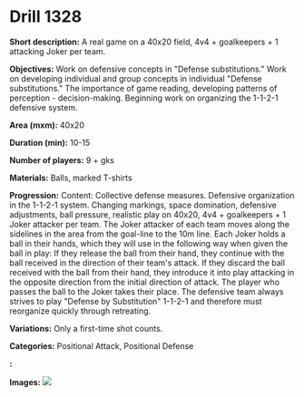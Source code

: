 # Drill 1328

**Short description:**
A real game on a 40x20 field, 4v4 + goalkeepers + 1 attacking Joker per team.

**Objectives:**
Work on defensive concepts in "Defense substitutions."
Work on developing individual and group concepts in individual "Defense substitutions."
The importance of game reading, developing patterns of perception - decision-making.
Beginning work on organizing the 1-1-2-1 defensive system.

**Area (mxm):**
40x20

**Duration (min):**
10-15

**Number of players:**
9 + gks

**Materials:**
Balls, marked T-shirts

**Progression:**
Content: Collective defense measures. Defensive organization in the 1-1-2-1 system. Changing markings, space domination, defensive adjustments, ball pressure, realistic play on 40x20, 4v4 + goalkeepers + 1 Joker attacker per team. The Joker attacker of each team moves along the sidelines in the area from the goal-line to the 10m line. Each Joker holds a ball in their hands, which they will use in the following way when given the ball in play: If they release the ball from their hand, they continue with the ball received in the direction of their team's attack. If they discard the ball received with the ball from their hand, they introduce it into play attacking in the opposite direction from the initial direction of attack. The player who passes the ball to the Joker takes their place. The defensive team always strives to play "Defense by Substitution" 1-1-2-1 and therefore must reorganize quickly through retreating.

**Variations:**
Only a first-time shot counts.

**Categories:**
Positional Attack, Positional Defense

**:**


**Images:**
![](https://www.coachingfutsal.com/\images\c3e88257-d113-40bd-acd6-9735f7e3d788_139.png)

